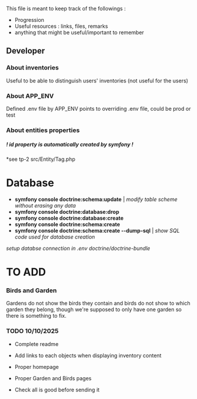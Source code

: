 This file is meant to keep track of the followings : 
- Progression 
- Useful resources : links, files, remarks
- anything that might be useful/important to remember


## Developer 
### About inventories 
Useful to be able to distinguish users' inventories (not useful for the users)

### About APP_ENV
Defined .env file by APP_ENV points to overriding .env file, could be prod or test 

### About entities properties 
##### ! **id** property is automatically created by symfony !
*see tp-2 src/Entity/Tag.php



# Database 
- **symfony console doctrine:schema:update** | *modify table scheme without erasing any data* 
- **symfony console doctrine:database:drop** 
- **symfony console doctrine:database:create**
- **symfony console doctrine:schema:create** 	
- **symfony console doctrine:schema:create --dump-sql** | *show SQL code used for database creation* 



*setup databse connection in .env doctrine/doctrine-bundle* 

# TO ADD

### Birds and Garden
Gardens do not show the birds they contain and birds do not show to which garden they belong, though we're supposed to only have one garden so there is something to fix.

### TODO 10/10/2025
- Complete readme 
- Add links to each objects when displaying inventory content 
- Proper homepage 
- Proper Garden and Birds pages 

- Check all is good before sending it 